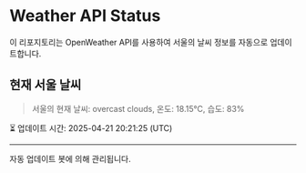 
# Weather API Status

이 리포지토리는 OpenWeather API를 사용하여 서울의 날씨 정보를 자동으로 업데이트합니다.

## 현재 서울 날씨
> 서울의 현재 날씨: overcast clouds, 온도: 18.15°C, 습도: 83%

⏳ 업데이트 시간: 2025-04-21 20:21:25 (UTC)

---
자동 업데이트 봇에 의해 관리됩니다.
